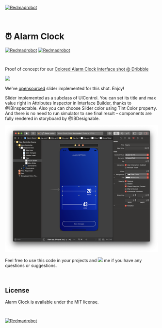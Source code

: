 [![Redmadrobot](https://github.com/Redmadrobot/Alarm-Clock/blob/master/header.svg)](http://redmadrobot.com)


<br />

# ⏰ Alarm Clock
[![Redmadrobot](https://img.shields.io/badge/made%20by%20robots-for%20humans-EB5440.svg)](https://github.com/RedMadRobot) [![Redmadrobot](https://img.shields.io/badge/license-MIT-green.svg)](https://github.com/RedMadRobot/Alarm-Clock/blob/master/LICENSE)


<br />

Proof of concept for our [Colored Alarm Clock Interface shot @ Dribbble](https://dribbble.com/shots/5054031-Colored-Alarm-Clock-Interface)

<img src="https://github.com/Redmadrobot/Alarm-Clock/blob/master/preview.gif" width="600"/>

We've [opensourced](https://github.com/Redmadrobot/ACSlider) slider implemented for this shot. Enjoy!

Slider implemented as a subclass of UIControl. You can set its title and max value right in Attributes Inspector in Interface Builder, thanks to @IBInspectable. Also you can choose Slider color using Tint Color property. And there is no need to run simulator to see final result – components are fully rendered in storyboard by @IBDesignable.

<img src="./xcode-interface-builder.png" width="600"/>

Feel free to use this code in your projects and [![](https://img.shields.io/twitter/url/http/shields.io.svg?style=social)](https://twitter.com/Firmach) me if you have any questions or suggestions.

<br />

## License

Alarm Clock is available under the MIT license.

<br />

[![Redmadrobot](https://github.com/Redmadrobot/Alarm-Clock/blob/master/robot.svg)](http://redmadrobot.com)
